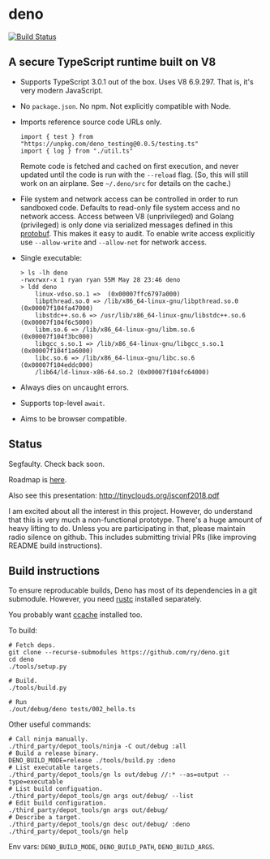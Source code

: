 # deno

[![Build Status](https://travis-ci.com/ry/deno.svg?branch=master)](https://travis-ci.com/ry/deno)

## A secure TypeScript runtime built on V8

* Supports TypeScript 3.0.1 out of the box. Uses V8 6.9.297. That is, it's
  very modern JavaScript.

* No `package.json`. No npm. Not explicitly compatible with Node.

* Imports reference source code URLs only.
	```
  import { test } from "https://unpkg.com/deno_testing@0.0.5/testing.ts"
  import { log } from "./util.ts"
	```
  Remote code is fetched and cached on first execution, and never updated until
  the code is run with the `--reload` flag. (So, this will still work on an
  airplane. See `~/.deno/src` for details on the cache.)

* File system and network access can be controlled in order to run sandboxed
  code. Defaults to read-only file system access and no network access.
	Access between V8 (unprivileged) and Golang (privileged) is only done via
  serialized messages defined in this
  [protobuf](https://github.com/ry/deno/blob/master/src/msg.proto). This makes it
  easy to audit.
	To enable write access explicitly use `--allow-write` and `--allow-net` for
  network access.

* Single executable:
	```
	> ls -lh deno
	-rwxrwxr-x 1 ryan ryan 55M May 28 23:46 deno
	> ldd deno
		linux-vdso.so.1 =>  (0x00007ffc6797a000)
		libpthread.so.0 => /lib/x86_64-linux-gnu/libpthread.so.0 (0x00007f104fa47000)
		libstdc++.so.6 => /usr/lib/x86_64-linux-gnu/libstdc++.so.6 (0x00007f104f6c5000)
		libm.so.6 => /lib/x86_64-linux-gnu/libm.so.6 (0x00007f104f3bc000)
		libgcc_s.so.1 => /lib/x86_64-linux-gnu/libgcc_s.so.1 (0x00007f104f1a6000)
		libc.so.6 => /lib/x86_64-linux-gnu/libc.so.6 (0x00007f104eddc000)
		/lib64/ld-linux-x86-64.so.2 (0x00007f104fc64000)
	```

* Always dies on uncaught errors.

* Supports top-level `await`.

* Aims to be browser compatible.


## Status

Segfaulty. Check back soon.

Roadmap is [here](https://github.com/ry/deno/blob/master/Roadmap.md).

Also see this presentation: http://tinyclouds.org/jsconf2018.pdf

I am excited about all the interest in this project. However, do understand that this
is very much a non-functional prototype. There's a huge amount of heavy lifting to do.
Unless you are participating in that, please maintain radio silence on github. This
includes submitting trivial PRs (like improving README build instructions).

## Build instructions

To ensure reproducable builds, Deno has most of its dependencies in a git
submodule. However, you need
[rustc](https://www.rust-lang.org/en-US/install.html) installed separately.

You probably want
[ccache](https://developer.mozilla.org/en-US/docs/Mozilla/Developer_guide/Build_Instructions/ccache)
installed too.

To build:

    # Fetch deps.
    git clone --recurse-submodules https://github.com/ry/deno.git
    cd deno
    ./tools/setup.py

    # Build.
    ./tools/build.py

    # Run
    ./out/debug/deno tests/002_hello.ts

Other useful commands:

    # Call ninja manually.
    ./third_party/depot_tools/ninja -C out/debug :all
    # Build a release binary.
    DENO_BUILD_MODE=release ./tools/build.py :deno
    # List executable targets.
    ./third_party/depot_tools/gn ls out/debug //:* --as=output --type=executable
    # List build configuation.
    ./third_party/depot_tools/gn args out/debug/ --list
    # Edit build configuration.
    ./third_party/depot_tools/gn args out/debug/
    # Describe a target.
    ./third_party/depot_tools/gn desc out/debug/ :deno
    ./third_party/depot_tools/gn help

Env vars: `DENO_BUILD_MODE`, `DENO_BUILD_PATH`, `DENO_BUILD_ARGS`.
